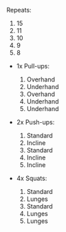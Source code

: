 Repeats:
1. 15
2. 11
3. 10
4. 9
5. 8 

- 1x Pull-ups:
	1. Overhand    
	2. Underhand    
	3. Overhand    
	4. Underhand    
	5. Underhand

- 2x Push-ups:
	1. Standard    
	2. Incline    
	3. Standard    
	4. Incline    
	5. Incline

- 4x Squats:
	1. Standard    
	2. Lunges    
	3. Standard    
	4. Lunges    
	5. Lunges